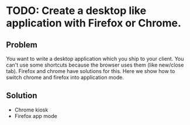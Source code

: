# TODO: Create a desktop like application with Firefox or Chrome.

## Problem

You want to write a desktop application which you ship to your client. You can't use some shortcuts
because the browser uses them (like new/close tab). Firefox and chrome have solutions for this.
Here we show how to switch chrome and firefox into application mode.

## Solution

* Chrome kiosk
* Firefox app mode




